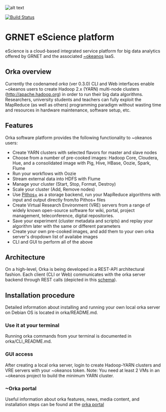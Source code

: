 ![alt text](http://grnet.github.io/grnet-media-pack/grnet/logos/grnet_logo_en.svg "GRNET Logo") 

[![Build Status](https://travis-ci.org/grnet/e-science.svg?branch=develop)](https://travis-ci.org/grnet/e-science)
# GRNET eScience platform
eScience is a cloud-based integrated service platform for big data analytics offered by GRNET and the associated [~okeanos](http://okeanos.grnet.gr) IaaS.

## Orka overview
Currently the codenamed *orka* (ver 0.3.0) CLI and Web interfaces enable ~okeanos users to create Hadoop 2.x \(YARN\) multi-node clusters (http://apache.hadoop.org) in order to run their big data algorithms. Researchers, university students and teachers can fully exploit the MapReduce (as well as others) programming paradigm without wasting time and resources in hardware maintenance, software setup, etc.

## Features
Orka software platform provides the following functionality to ~okeanos users:

- Create YARN clusters with selected flavors for master and slave nodes
- Choose from a number of pre-cooked images: Hadoop Core, Cloudera, Hue, and a consolidated image with Pig, Hive, HBase, Oozie, Spark, Flume
- Run your workflows with Oozie
- Stream external data into HDFS with Flume
- Manage your cluster (Start, Stop, Format, Destroy)
- Scale your cluster  (Add, Remove nodes)
- Use [Pithos+](http://pithos.okeanos.grnet.gr) as a storage backend, run your MapReduce algorithms with input and output directly from/to Pithos+ files
- Create Virtual Research Environment (VRE) servers from a range of widely known open-source software for wiki, portal, project management, teleconference, digital repositories.
- Save your experiment (cluster metadata and scripts) and replay your algorithm later with the same or different parameters
- Create your own pre-cooked images, and add them to your own orka server's dropdown list of availabe images
- CLI and GUI to perform all of the above
 

## Architecture
On a high-level, Orka is being developed in a REST-API architectural fashion. Each client (CLI or Web) communicates with the orka server backend through REST calls (depicted in this [schema](docs/orka_arch_diagram.png)).

## Installation procedure
Detailed information about installing and running your own local orka server on Debian OS is located in orka/README.md.

### Use it at your terminal
Running orka commands from your terminal is documented in orka/CLI_README.md. 

### GUI access
After creating a local orka server, login to create Hadoop-YARN clusters and VRE servers with your ~okeanos token. Note: You need at least 2 VMs in an ~okeanos project to build the minimum YARN cluster.

### ~Orka portal
Useful information about orka features, news, media content, and installation steps can be found at the [orka portal](https://escience.grnet.gr)
